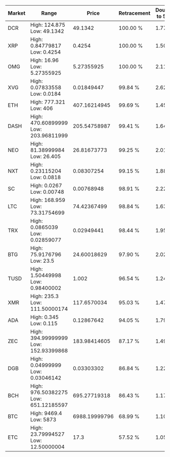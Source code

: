 | Market | Range | Price| Retracement | Doubles to 50% |
| --- | --- | --- | --- | --- |
| DCR | High: 124.875<br />Low: 49.1342 | 49.1342 | 100.00 % | 1.77 |
| XRP | High: 0.84779817<br />Low: 0.4254 | 0.4254 | 100.00 % | 1.50 |
| OMG | High: 16.96<br />Low: 5.27355925 | 5.27355925 | 100.00 % | 2.11 |
| XVG | High: 0.07833558<br />Low: 0.0184 | 0.01849447 | 99.84 % | 2.62 |
| ETH | High: 777.321<br />Low: 406 | 407.16214945 | 99.69 % | 1.45 |
| DASH | High: 470.60899999<br />Low: 203.96811999 | 205.54758987 | 99.41 % | 1.64 |
| NEO | High: 81.38999984<br />Low: 26.405 | 26.81673773 | 99.25 % | 2.01 |
| NXT | High: 0.23115204<br />Low: 0.0818 | 0.08307254 | 99.15 % | 1.88 |
| SC | High: 0.0267<br />Low: 0.00748 | 0.00768948 | 98.91 % | 2.22 |
| LTC | High: 168.959<br />Low: 73.31754699 | 74.42367499 | 98.84 % | 1.63 |
| TRX | High: 0.0865039<br />Low: 0.02859077 | 0.02949441 | 98.44 % | 1.95 |
| BTG | High: 75.9176796<br />Low: 23.5 | 24.60018629 | 97.90 % | 2.02 |
| TUSD | High: 1.50449998<br />Low: 0.98400002 | 1.002 | 96.54 % | 1.24 |
| XMR | High: 235.3<br />Low: 111.50000174 | 117.6570034 | 95.03 % | 1.47 |
| ADA | High: 0.345<br />Low: 0.115 | 0.12867642 | 94.05 % | 1.79 |
| ZEC | High: 394.99999999<br />Low: 152.93399868 | 183.98414605 | 87.17 % | 1.49 |
| DGB | High: 0.04999999<br />Low: 0.03046142 | 0.03303302 | 86.84 % | 1.22 |
| BCH | High: 976.50382275<br />Low: 651.12185597 | 695.27719318 | 86.43 % | 1.17 |
| BTC | High: 9469.4<br />Low: 5873 | 6988.19999796 | 68.99 % | 1.10 |
| ETC | High: 23.79994527<br />Low: 12.50000004 | 17.3 | 57.52 % | 1.05 |
